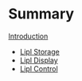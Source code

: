 # Summary

[Introduction](./introduction.md)

- [Lipl Storage](./lipl-storage.md)
- [Lipl Display](./lipl-display.md)
- [Lipl Control](./lipl-control.md)
